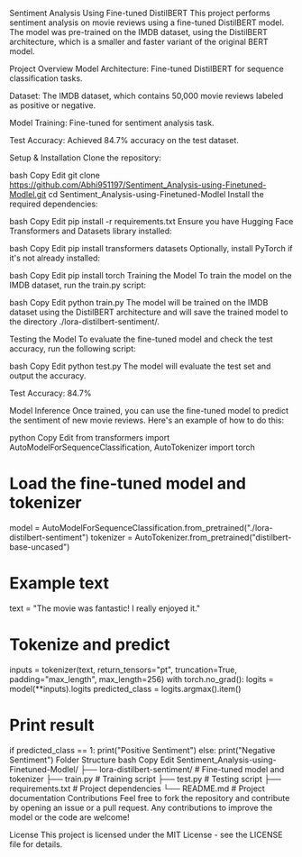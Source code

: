 Sentiment Analysis Using Fine-tuned DistilBERT
This project performs sentiment analysis on movie reviews using a fine-tuned DistilBERT model. The model was pre-trained on the IMDB dataset, using the DistilBERT architecture, which is a smaller and faster variant of the original BERT model.

Project Overview
Model Architecture: Fine-tuned DistilBERT for sequence classification tasks.

Dataset: The IMDB dataset, which contains 50,000 movie reviews labeled as positive or negative.

Model Training: Fine-tuned for sentiment analysis task.

Test Accuracy: Achieved 84.7% accuracy on the test dataset.

Setup & Installation
Clone the repository:

bash
Copy
Edit
git clone https://github.com/Abhi951197/Sentiment_Analysis-using-Finetuned-Modlel.git
cd Sentiment_Analysis-using-Finetuned-Modlel
Install the required dependencies:

bash
Copy
Edit
pip install -r requirements.txt
Ensure you have Hugging Face Transformers and Datasets library installed:

bash
Copy
Edit
pip install transformers datasets
Optionally, install PyTorch if it's not already installed:

bash
Copy
Edit
pip install torch
Training the Model
To train the model on the IMDB dataset, run the train.py script:

bash
Copy
Edit
python train.py
The model will be trained on the IMDB dataset using the DistilBERT architecture and will save the trained model to the directory ./lora-distilbert-sentiment/.

Testing the Model
To evaluate the fine-tuned model and check the test accuracy, run the following script:

bash
Copy
Edit
python test.py
The model will evaluate the test set and output the accuracy.

Test Accuracy: 84.7%

Model Inference
Once trained, you can use the fine-tuned model to predict the sentiment of new movie reviews. Here's an example of how to do this:

python
Copy
Edit
from transformers import AutoModelForSequenceClassification, AutoTokenizer
import torch

# Load the fine-tuned model and tokenizer
model = AutoModelForSequenceClassification.from_pretrained("./lora-distilbert-sentiment")
tokenizer = AutoTokenizer.from_pretrained("distilbert-base-uncased")

# Example text
text = "The movie was fantastic! I really enjoyed it."

# Tokenize and predict
inputs = tokenizer(text, return_tensors="pt", truncation=True, padding="max_length", max_length=256)
with torch.no_grad():
    logits = model(**inputs).logits
    predicted_class = logits.argmax().item()

# Print result
if predicted_class == 1:
    print("Positive Sentiment")
else:
    print("Negative Sentiment")
Folder Structure
bash
Copy
Edit
Sentiment_Analysis-using-Finetuned-Modlel/
├── lora-distilbert-sentiment/  # Fine-tuned model and tokenizer
├── train.py                   # Training script
├── test.py                    # Testing script
├── requirements.txt           # Project dependencies
└── README.md                  # Project documentation
Contributions
Feel free to fork the repository and contribute by opening an issue or a pull request. Any contributions to improve the model or the code are welcome!

License
This project is licensed under the MIT License - see the LICENSE file for details.

